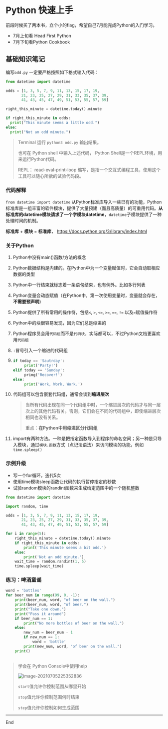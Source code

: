 # Python 快速上手

前段时候买了两本书，立个小的flag，希望自己7月能完成Python的入门学习。

- 7月上旬看 Head First Python
- 7月下旬看Python Cookbook

## 基础知识笔记

编写`odd.py` 一定要严格按照如下格式输入代码：

```python
from datetime import datetime

odds = [1, 3, 5, 7, 9, 11, 13, 15, 17, 19,
       21, 23, 25, 27, 29, 31, 33, 35, 37, 39,
       41, 43, 45, 47, 49, 51, 53, 55, 57, 59]

right_this_minute = datetime.today().minute

if right_this_minute in odds:
  print("This minute seems a little odd.")
else:
  print("Not an odd minute.")
```

> Terminal 运行 `python3 odd.py` 输出结果。
>
> 也可在 Python shell 中输入上述代码， Python Shell是一个REPL环境，用来运行Python代码。 
>
> REPL： read-eval-print-loop 缩写，是指一个交互式编程工具，使用这个工具可以随心所欲的试验代码段。

### 代码解释

`from datetime import datetime` 从Python标准库导入一些已有的功能，Python标准库是一组丰富的软件模块，提供了大量预建（而且高质量）的可重用代码。**从标准库的datetime模块请求了一个字模块datetime**，`datetime`子模块提供了一种处理时间的机制。

**标准库** + **模块** = **标准库**， https://docs.python.org/3/library/index.html

### 关于Python

1. Python中没有main()函数/方法的概念

2. Python数据结构是内建的。在Python中为一个变量赋值时，它会自动取相应数据的类型

3. Python中一行结束就标志着一条语句结束，也有例外。比如多行列表

4. Python变量会动态赋值（在Python中，第一次使用变量时，变量就会存在，**不需要预声明**）

5. Python提供了所有常用的操作符，包括`<`, `>`, `<=`, `>=`, `==`, `!=` 以及`=`赋值操作符

6. Python中的块很容易发现，因为它们总是缩进的

7. Python程序员会用`代码组`而不是`代码块`，实际都可以，不过Python文档更喜欢用`代码组`

8. `:`冒号引入一个缩进的代码组

9. ```py
   if today == 'Sautrday':
   		print('Party!')
   elif today == 'Sunday':
   		pring('Recover!')
   else:
   		print('Work, Work, Work.')
   ```

10. 代码组可以包含嵌套代码组，通常会谈到**缩进层次**

    > 当所有代码出现在同一个代码组中时，一个缩进层次的代码才与同一层次上的其他代码有关。否则，它们会在不同的代码组中，即使缩进层次相同也没有关系。
    >
    > 重点：**在Python中用缩进区分代码组**

11. import有两种方法。一种是把指定函数导入到程序的命名空间；另一种是只导入模块，通过`模块.函数`方式（点记法语法）来访问模块的功能，例如`time.spleep()`

### 示例升级

- 写一个for循环，迭代5次
- 使用time模块sleep函数让代码的执行暂停指定的秒数
- 试验random模块的randint函数来生成给定范围中的一个随机整数

```python
from datetime import datetime

import random, time

odds = [1, 3, 5, 7, 9, 11, 13, 15, 17, 19,
       21, 23, 25, 27, 29, 31, 33, 35, 37, 39,
       41, 43, 45, 47, 49, 51, 53, 55, 57, 59]

for i in range(5):
  	right_this_minute = datetime.today().minute
    if right_this_minute in odds:
      	print('This minute seems a bit odd.')
    else: 
      	print('Not an odd minute.')
    wait_time = random.randint(1, 5)
    time.spleep(wait_time)

```

### 练习：啤酒童谣

```python
word = 'bottles'
for beer_num in range(99, 0, -1):
  	print(beer_num, word, "of beer on the wall.")
    print(beer_num, word, "of beer.")
    print("Take one down.")
    print("Pass it around")
    if beer_num == 1:
      	print("No more bottles of beer on the wall.")
    else:
      	new_num = beer_num - 1
        if new_num == 1:
          	word = 'bottle'
        print(new_num, word, "of beer on the wall.")
    print()
   
```

> 学会在 Python Console中使用help		
>
> ![image-20210705225352836](https://gitee.com/sirius_wang_wf/typora/raw/master/images/image-20210705225352836.png)
>
> `start`值允许你控制范围从哪里开始
>
> `stop`值允许你控制范围何时结束
>
> `step`值允许你控制如何生成范围

---

End